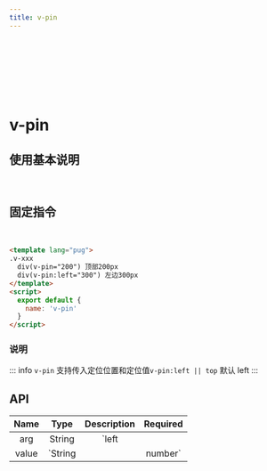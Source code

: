 ```yaml
---
title: v-pin
---
```


<div style="width:100%;height:100px;"></div>
<Block >

<h1 v-copy="`v-pin`" title="点击复制指令">v-pin</h1>
<h2>使用基本说明</h2>

</Block>
 </br>

<Block>

## 固定指令

<v-pin/>
</br>
<Example>

```html
<template lang="pug">
.v-xxx
  div(v-pin="200") 顶部200px
  div(v-pin:left="300") 左边300px
</template>
<script>
  export default {
    name: 'v-pin'
  }
</script>
```

</Example>

</Block>

<div>

### 说明

::: info
`v-pin` 支持传入定位位置和定位值`v-pin:left || top` 默认 left
:::

## API

| Name  |       Type       | Description |      Required      |
| :---: | :--------------: | :---------: | :----------------: |
|  arg  |      String      | `left||top` | :heavy_minus_sign: |
| value | `String||number` |      0      | :heavy_minus_sign: |

</div>
